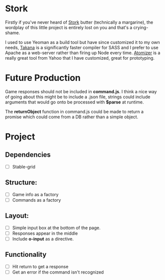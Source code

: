 # Stork

Firstly if you've never heard of [Stork](https://en.wikipedia.org/wiki/Stork_(margarine)) butter (technically a margarine), the wordplay of this little project is entirely lost on you and that's a crying-shame.

I used to use Yeoman as a build tool but have since customized it to my own needs, [Takana](https://github.com/mechio/takana) is a significantly faster compiler for SASS and I prefer to use Apache as a web-server rather than firing up Node every time. [Atomizer](https://github.com/yahoo/grunt-atomizer/) is a really great tool from Yahoo that I have customized, great for prototyping.

# Future Production

Game responses should not be included in __command.js__. I think a nice way of going about this might be to include a .json file, strings could include arguments that would go onto be processed with __$parse__ at runtime.

The __returnObject__ function in command.js could be made to return a promise which could come from a DB rather than a simple object.

# Project

## Dependencies

- [ ] Stable-grid

## Structure:

- [ ] Game info as a factory
- [ ] Commands as a factory

## Layout:

- [ ] Simple input box at the bottom of the page.
- [ ] Responses appear in the middle
- [ ] Include __o-input__ as a directive.

## Functionality

- [ ] Hit return to get a response
- [ ] Get an error if the command isn't recognized